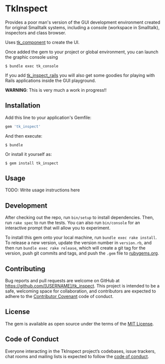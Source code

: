 # TkInspect

Provides a poor man's version of the GUI development environment
created for original Smalltalk systems, including a console (workspace
in Smalltalk), inspectors and class browser.

Uses [tk_component](http://github.com/josepegea/tk_component) to
create the UI.

Once added the gem to your project or global environment, you can
launch the graphic console using

    $ bundle exec tk_console

If you add
[tk_inspect_rails](http://github.com/josepegea/tk_inspect_rails) you
will also get some goodies for playing with Rails applications inside
the GUI playground.

**WARNING**: This is very much a work in progress!!

## Installation

Add this line to your application's Gemfile:

```ruby
gem 'tk_inspect'
```

And then execute:

    $ bundle

Or install it yourself as:

    $ gem install tk_inspect

## Usage

TODO: Write usage instructions here

## Development

After checking out the repo, run `bin/setup` to install dependencies. Then, run `rake spec` to run the tests. You can also run `bin/console` for an interactive prompt that will allow you to experiment.

To install this gem onto your local machine, run `bundle exec rake install`. To release a new version, update the version number in `version.rb`, and then run `bundle exec rake release`, which will create a git tag for the version, push git commits and tags, and push the `.gem` file to [rubygems.org](https://rubygems.org).

## Contributing

Bug reports and pull requests are welcome on GitHub at https://github.com/[USERNAME]/tk_inspect. This project is intended to be a safe, welcoming space for collaboration, and contributors are expected to adhere to the [Contributor Covenant](http://contributor-covenant.org) code of conduct.

## License

The gem is available as open source under the terms of the [MIT License](https://opensource.org/licenses/MIT).

## Code of Conduct

Everyone interacting in the TkInspect project’s codebases, issue trackers, chat rooms and mailing lists is expected to follow the [code of conduct](https://github.com/[USERNAME]/tk_inspect/blob/master/CODE_OF_CONDUCT.md).
